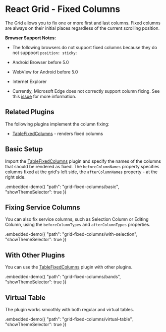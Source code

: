 # React Grid - Fixed Columns

The Grid allows you to fix one or more first and last columns. Fixed columns are always on their initial places regardless of the current scrolling position.

**Browser Support Notes:**

- The following browsers do not support fixed columns because they do not suppoort `position: sticky`:  
 - Android Browser before 5.0  
 - WebView for Android before 5.0  
 - Internet Explorer  
 
- Currently, Microsoft Edge does not correctly support column fixing. See this [issue](https://developer.microsoft.com/en-us/microsoft-edge/platform/issues/16792336/) for more information.

## Related Plugins

The following plugins implement the column fixing:

- [TableFixedColumns](../reference/table-fixed-columns.md) - renders fixed columns

## Basic Setup

Import the [TableFixedColumns](../reference/table-fixed-columns.md) plugin and specify the names of the columns that should be rendered as fixed. The `beforeColumnNames` property specifies columns fixed at the grid's left side, the `afterColumnNames` property - at the right side.

.embedded-demo({ "path": "grid-fixed-columns/basic", "showThemeSelector": true })

## Fixing Service Columns

You can also fix service columns, such as Selection Column or Editing Column, using the `beforeColumnTypes` and `afterColumnTypes` properties.

.embedded-demo({ "path": "grid-fixed-columns/with-selection", "showThemeSelector": true })

## With Other Plugins

You can use the [TableFixedColumns](../reference/table-fixed-columns.md) plugin with other plugins.

.embedded-demo({ "path": "grid-fixed-columns/bands", "showThemeSelector": true })

## Virtual Table

The plugin works smoothly with both regular and virtual tables.

.embedded-demo({ "path": "grid-fixed-columns/virtual-table", "showThemeSelector": true })
